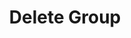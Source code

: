 ---
title: Delete Group
excerpt: Deletes a group profile from Mixpanel.
api:
  file: ingestion-api.json
  operationId: delete-group
deprecated: false
hidden: false
metadata:
  title: ''
  description: ''
  robots: index
next:
  description: ''
---